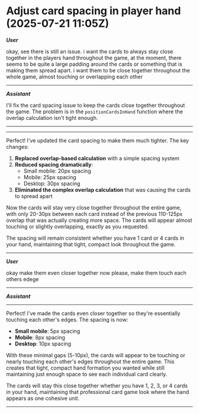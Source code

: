 <!-- Generated by SpecStory -->

# Adjust card spacing in player hand (2025-07-21 11:05Z)

_**User**_

okay, see there is still an issue. i want the cards to always stay close together in the players hand throughout the game, at the moment, there seems to be quite a large padding around the cards or something that is making them spread apart. i want them to be close together throughout the whole game, almost touching or overlapping each other

---

_**Assistant**_

I'll fix the card spacing issue to keep the cards close together throughout the game. The problem is in the `positionCardsInHand` function where the overlap calculation isn't tight enough.

---



---

Perfect! I've updated the card spacing to make them much tighter. The key changes:

1. **Replaced overlap-based calculation** with a simple spacing system
2. **Reduced spacing dramatically**: 
   - Small mobile: 20px spacing
   - Mobile: 25px spacing  
   - Desktop: 30px spacing
3. **Eliminated the complex overlap calculation** that was causing the cards to spread apart

Now the cards will stay very close together throughout the entire game, with only 20-30px between each card instead of the previous 110-125px overlap that was actually creating more space. The cards will appear almost touching or slightly overlapping, exactly as you requested.

The spacing will remain consistent whether you have 1 card or 4 cards in your hand, maintaining that tight, compact look throughout the game.

---

_**User**_

okay make them even closer together now please, make them touch each others edege

---

_**Assistant**_



---

Perfect! I've made the cards even closer together so they're essentially touching each other's edges. The spacing is now:

- **Small mobile**: 5px spacing
- **Mobile**: 8px spacing  
- **Desktop**: 10px spacing

With these minimal gaps (5-10px), the cards will appear to be touching or nearly touching each other's edges throughout the entire game. This creates that tight, compact hand formation you wanted while still maintaining just enough space to see each individual card clearly.

The cards will stay this close together whether you have 1, 2, 3, or 4 cards in your hand, maintaining that professional card game look where the hand appears as one cohesive unit.

---


